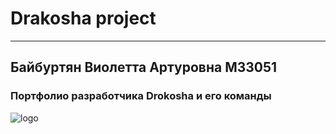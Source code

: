 # Drakosha project
___

## Байбуртян Виолетта Артуровна M33051
### Портфолио разработчика Drokosha и его команды
![logo](https://clipartspub.com/images/dinosaur-clipart-transparent-background-2.jpg)


